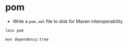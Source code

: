 # pom

- Write a `pom.xml` file to disk for Maven interoperability

```shell
lein pom
```

```shell
mvn dependency:tree
```
